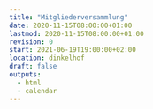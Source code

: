 ```yaml
---
title: "Mitgliederversammlung"
date: 2020-11-15T08:00:00+01:00
lastmod: 2020-11-15T08:00:00+01:00
revision: 0
start: 2021-06-19T19:00:00+02:00
location: dinkelhof
draft: false
outputs:
  - html
  - calendar
---
```

